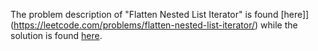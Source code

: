 The problem description of "Flatten Nested List Iterator" is found [here]](https://leetcode.com/problems/flatten-nested-list-iterator/) while the solution is found [here](https://github.com/aurimas13/Solutions-To-Problems/blob/main/LeetCode/Python%20Solutions/Flatten%20Nested%20List%20Iterator/flatten_nested_list_iterator.py).
